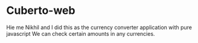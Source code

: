 # Cuberto-web
Hie me Nikhil and  I did this as the currency converter application with pure javascript 
We can check  certain amounts in any currencies. 
